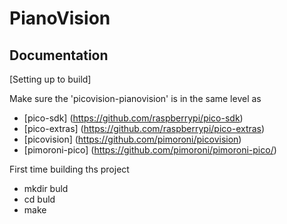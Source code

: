 # PianoVision 

## Documentation

[Setting up to build]

Make sure the 'picovision-pianovision' is in the same level as

* [pico-sdk] (https://github.com/raspberrypi/pico-sdk)
* [pico-extras] (https://github.com/raspberrypi/pico-extras)
* [picovision] (https://github.com/pimoroni/picovision)
* [pimoroni-pico] (https://github.com/pimoroni/pimoroni-pico/)

First time building ths project 

* mkdir buld
* cd buld
* make
